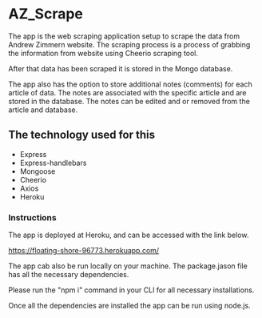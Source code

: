 <h1>AZ_Scrape</h1>

The app is the web scraping application setup to scrape the data from Andrew Zimmern website. The scraping process is a process of grabbing the information from website using Cheerio scraping tool. 

After that data has been scraped it is stored in the Mongo database.  

The app also has the option to store additional notes (comments) for each article of data. The notes are associated with the specific article and are stored in the database. The notes can be edited and or removed from the article and database. 

<h2> The technology used for this </h2>

* Express
* Express-handlebars
* Mongoose
* Cheerio
* Axios
* Heroku

<h3>Instructions</h3>

The app is deployed at Heroku, and can be accessed with the link below. 

https://floating-shore-96773.herokuapp.com/

The app cab also be run locally on your machine. The package.jason file has all the necessary dependencies. 

Please run the "npm i" command in your CLI for all necessary installations. 

Once all the dependencies are installed the app can be run using node.js.